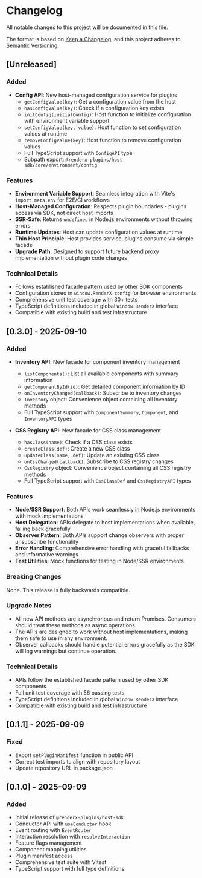 # Changelog

All notable changes to this project will be documented in this file.

The format is based on [Keep a Changelog](https://keepachangelog.com/en/1.0.0/),
and this project adheres to [Semantic Versioning](https://semver.org/spec/v2.0.0.html).

## [Unreleased]

### Added

- **Config API**: New host-managed configuration service for plugins
  - `getConfigValue(key)`: Get a configuration value from the host
  - `hasConfigValue(key)`: Check if a configuration key exists
  - `initConfig(initialConfig)`: Host function to initialize configuration with environment variable support
  - `setConfigValue(key, value)`: Host function to set configuration values at runtime
  - `removeConfigValue(key)`: Host function to remove configuration values
  - Full TypeScript support with `ConfigAPI` type
  - Subpath export: `@renderx-plugins/host-sdk/core/environment/config`

### Features

- **Environment Variable Support**: Seamless integration with Vite's `import.meta.env` for E2E/CI workflows
- **Host-Managed Configuration**: Respects plugin boundaries - plugins access via SDK, not direct host imports
- **SSR-Safe**: Returns `undefined` in Node.js environments without throwing errors
- **Runtime Updates**: Host can update configuration values at runtime
- **Thin Host Principle**: Host provides service, plugins consume via simple facade
- **Upgrade Path**: Designed to support future backend proxy implementation without plugin code changes

### Technical Details

- Follows established facade pattern used by other SDK components
- Configuration stored in `window.RenderX.config` for browser environments
- Comprehensive unit test coverage with 30+ tests
- TypeScript definitions included in global `Window.RenderX` interface
- Compatible with existing build and test infrastructure

## [0.3.0] - 2025-09-10

### Added

- **Inventory API**: New facade for component inventory management
  - `listComponents()`: List all available components with summary information
  - `getComponentById(id)`: Get detailed component information by ID
  - `onInventoryChanged(callback)`: Subscribe to inventory changes
  - `Inventory` object: Convenience object containing all inventory methods
  - Full TypeScript support with `ComponentSummary`, `Component`, and `InventoryAPI` types

- **CSS Registry API**: New facade for CSS class management
  - `hasClass(name)`: Check if a CSS class exists
  - `createClass(def)`: Create a new CSS class
  - `updateClass(name, def)`: Update an existing CSS class
  - `onCssChanged(callback)`: Subscribe to CSS registry changes
  - `CssRegistry` object: Convenience object containing all CSS registry methods
  - Full TypeScript support with `CssClassDef` and `CssRegistryAPI` types

### Features

- **Node/SSR Support**: Both APIs work seamlessly in Node.js environments with mock implementations
- **Host Delegation**: APIs delegate to host implementations when available, falling back gracefully
- **Observer Pattern**: Both APIs support change observers with proper unsubscribe functionality
- **Error Handling**: Comprehensive error handling with graceful fallbacks and informative warnings
- **Test Utilities**: Mock functions for testing in Node/SSR environments

### Breaking Changes

None. This release is fully backwards compatible.

### Upgrade Notes

- All new API methods are asynchronous and return Promises. Consumers should treat these methods as async operations.
- The APIs are designed to work without host implementations, making them safe to use in any environment.
- Observer callbacks should handle potential errors gracefully as the SDK will log warnings but continue operation.

### Technical Details

- APIs follow the established facade pattern used by other SDK components
- Full unit test coverage with 56 passing tests
- TypeScript definitions included in global `Window.RenderX` interface
- Compatible with existing build and test infrastructure

## [0.1.1] - 2025-09-09

### Fixed

- Export `setPluginManifest` function in public API
- Correct test imports to align with repository layout
- Update repository URL in package.json

## [0.1.0] - 2025-09-09

### Added

- Initial release of `@renderx-plugins/host-sdk`
- Conductor API with `useConductor` hook
- Event routing with `EventRouter`
- Interaction resolution with `resolveInteraction`
- Feature flags management
- Component mapping utilities
- Plugin manifest access
- Comprehensive test suite with Vitest
- TypeScript support with full type definitions
